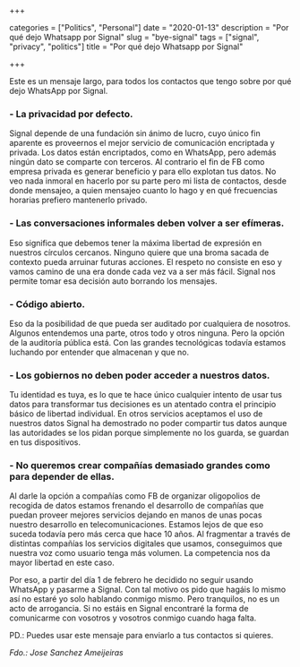 +++ 

categories = ["Politics", "Personal"]
date = "2020-01-13"
description = "Por qué dejo Whatsapp por Signal"
slug = "bye-signal"
tags = ["signal", "privacy", "politics"]
title = "Por qué dejo Whatsapp por Signal"

+++

Este es un mensaje largo, para todos los contactos que tengo sobre por qué dejo WhatsApp por Signal. 

### - La privacidad por defecto.  

Signal depende de una fundación sin ánimo de lucro, cuyo único fin aparente es proveernos el mejor servicio de comunicación encriptada y privada. Los datos están encriptados, como en WhatsApp, pero además ningún dato se comparte con terceros. Al contrario el fin de FB como empresa privada es generar beneficio y para ello explotan tus datos. No veo nada inmoral en hacerlo por su parte pero mi lista de contactos, desde donde mensajeo, a quien mensajeo cuanto lo hago y en qué frecuencias horarias prefiero mantenerlo privado.

### - Las conversaciones informales deben volver a ser efímeras. 

Eso significa que debemos tener la máxima libertad de expresión en nuestros círculos cercanos. Ninguno quiere que una broma sacada de contexto pueda arruinar futuras acciones. El respeto no consiste en eso y vamos camino de una era donde cada vez va a ser más fácil. Signal nos permite tomar esa decisión auto borrando los mensajes.

### - Código abierto.

 Eso da la posibilidad de que pueda ser auditado por cualquiera de nosotros. Algunos entendemos una parte, otros todo y otros ninguna. Pero la opción de la auditoría pública está. Con las grandes tecnológicas todavía estamos luchando por entender que almacenan y que no.

### - Los gobiernos no deben poder acceder a nuestros datos.

Tu identidad es tuya, es lo que te hace único cualquier intento de usar tus datos para transformar tus decisiones es un atentado contra el principio básico de libertad individual. En otros servicios aceptamos el uso de nuestros datos Signal ha demostrado no poder compartir tus datos aunque las autoridades se los pidan porque simplemente no los guarda, se guardan en tus dispositivos.

### - No queremos crear compañías demasiado grandes como para depender de ellas.

Al darle la opción a compañías como FB de organizar oligopolios de recogida de datos estamos frenando el desarrollo de compañías que puedan proveer mejores servicios dejando en manos de unas pocas nuestro desarrollo en telecomunicaciones. Estamos lejos de que eso suceda todavía pero más cerca que hace 10 años. Al fragmentar a través de distintas compañías los servicios digitales que usamos, conseguimos que nuestra voz como usuario tenga más volumen. La competencia nos da mayor libertad en este caso.

Por eso, a partir del día 1 de febrero he decidido no seguir usando WhatsApp y pasarme a Signal. Con tal motivo os pido que hagáis lo mismo así no estaré yo solo hablando conmigo mismo. Pero tranquilos, no es un acto de arrogancia. Si no estáis en Signal encontraré la forma de comunicarme con vosotros y vosotros conmigo cuando haga falta.

PD.: Puedes usar este mensaje para enviarlo a tus contactos si quieres. 

*Fdo.: Jose Sanchez Ameijeiras*
